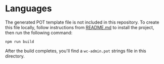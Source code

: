 Languages
=========

The generated POT template file is not included in this repository. To create this file locally, follow instructions from [README.md](https://github.com/woocommerce/woo-dash/blob/master/README.md) to install the project, then run the following command:

```
npm run build
```

After the build completes, you'll find a `wc-admin.pot` strings file in this directory.
